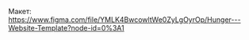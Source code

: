 Макет:
https://www.figma.com/file/YMLK4BwcowltWe0ZyLgOyrOp/Hunger---Website-Template?node-id=0%3A1

